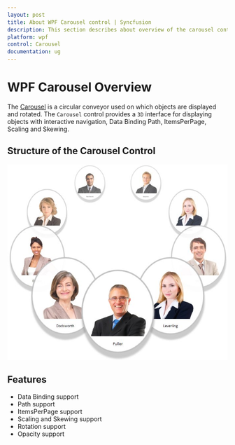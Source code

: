 ```yaml
---
layout: post
title: About WPF Carousel control | Syncfusion
description: This section describes about overview of the carousel control and its basic feature supports and its structure.
platform: wpf
control: Carousel
documentation: ug
---
```


# WPF Carousel Overview

The [Carousel](https://help.syncfusion.com/cr/wpf/Syncfusion.Shared.Wpf~Syncfusion.Windows.Shared.Carousel.html) is a circular conveyor used on which objects are displayed and rotated. The `Carousel` control provides a `3D` interface for displaying objects with interactive navigation, Data Binding Path, ItemsPerPage, Scaling and Skewing.

## Structure of the Carousel Control

![wpf carousel control structure](Getting-Started_images/Getting-Started_img1.jpeg)

## Features

* Data Binding support
* Path support
* ItemsPerPage support
* Scaling and Skewing support
* Rotation support
* Opacity support


